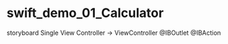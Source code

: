 # swift_demo_01_Calculator

storyboard
Single View Controller -> ViewController
@IBOutlet
@IBAction
